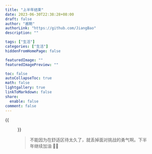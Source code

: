```yaml
---
title: "上半年结束"
date: 2023-06-30T22:38:28+08:00
draft: false
author: "酱鲍"
authorLink: "https://github.com/JiangBao"
description: ""

tags: ["生活"]
categories: ["生活"]
hiddenFromHomePage: false

featuredImage: ""
featuredImagePreview: ""

toc: false
autoCollapseToc: true
math: false
lightgallery: true
linkToMarkdown: false
share:
  enable: false
comment: false
---
```


<!--more-->
{{<figure src="https://jiangbao-1258001083.cos.ap-shanghai.myqcloud.com/20230313-zju.jpg" title="上半年老爸手术，在医院病房看到的夕阳">}}

> 不能因为在舒适区待太久了，就丢掉面对挑战的勇气啊。下半年继续加油 💪🏻
